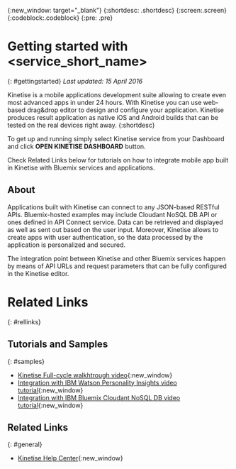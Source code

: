 {:new_window: target="_blank"}
{:shortdesc: .shortdesc}
{:screen:.screen}
{:codeblock:.codeblock}
{:pre: .pre}


# Getting started with <service_short_name>
{: #gettingstarted}
*Last updated: 15 April 2016*

Kinetise is a mobile applications development suite allowing to create even most advanced apps in under 24 hours. With Kinetise you can use web-based drag&drop editor to design and configure your application. Kinetise produces result application as native iOS and Android builds that can be tested on the real devices right away. 
{:shortdesc}

To get up and running simply select Kinetise service from your Dashboard and click **OPEN KINETISE DASHBOARD** button.

Check Related Links below for tutorials on how to integrate mobile app built in Kinetise with Bluemix services and applications.

## About
Applications built with Kinetise can connect to any JSON-based RESTful APIs. Bluemix-hosted examples may include Cloudant NoSQL DB API or ones defined in API Connect service. Data can be retrieved and displayed as well as sent out based on the user input. Moreover, Kinetise allows to create apps with user authentication, so the data processed by the application is personalized and secured. 

The integration point between Kinetise and other Bluemix services happen by means of API URLs and request parameters that can be fully configured in the Kinetise editor. 
	
# Related Links
{: #rellinks}
## Tutorials and Samples
{: #samples}
* [Kinetise Full-cycle walkhtrough video](https://www.youtube.com/watch?v=5h72BP23ReY){:new_window}
* [Integration with IBM Watson Personality Insights video tutorial](https://www.youtube.com/watch?v=3vr_zNjeypU){:new_window}
* [Integration with IBM Bluemix Cloudant NoSQL DB video tutorial](https://www.youtube.com/watch?v=k6WfVF2G9Os){:new_window}
## Related Links
{: #general}
* [Kinetise Help Center](https://helpcenter.kinetise.com/){:new_window}